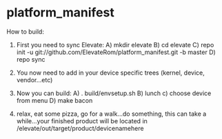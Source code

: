 platform_manifest
=================
How to build:

1) First you need to sync Elevate:
  A) mkdir elevate
  B) cd elevate
  C) repo init -u git://github.com/ElevateRom/platform_manifest.git -b master
  D) repo sync

2) You now need to add in your device specific trees (kernel, device, vendor...etc)

3) Now you can build:
 A) . build/envsetup.sh
 B) lunch
 c) choose device from menu
 D) make bacon

4) relax, eat some pizza, go for a walk...do something, this can take a while...your finished product will be located in /elevate/out/target/product/devicenamehere